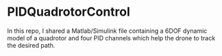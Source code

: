# PIDQuadrotorControl
In this repo, I shared a Matlab/Simulink file containing a 6DOF dynamic model of a quadrotor and four PID channels which help the drone to track the desired path.
